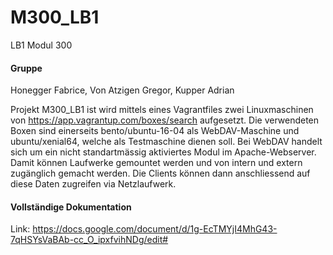 # M300_LB1
LB1 Modul 300
#### Gruppe
Honegger Fabrice, Von Atzigen Gregor, Kupper Adrian

Projekt M300_LB1 ist wird mittels eines Vagrantfiles zwei Linuxmaschinen von https://app.vagrantup.com/boxes/search aufgesetzt. Die verwendeten Boxen sind einerseits bento/ubuntu-16-04 als WebDAV-Maschine und ubuntu/xenial64, welche als Testmaschine dienen soll.
Bei WebDAV handelt sich um ein nicht standartmässig aktiviertes Modul im Apache-Webserver. Damit können Laufwerke gemountet werden und von intern und extern zugänglich gemacht werden.
Die Clients können dann anschliessend auf diese Daten zugreifen via Netzlaufwerk.

 #### Vollständige Dokumentation
 Link: https://docs.google.com/document/d/1g-EcTMYjI4MhG43-7qHSYsVaBAb-cc_O_ipxfvihNDg/edit#
